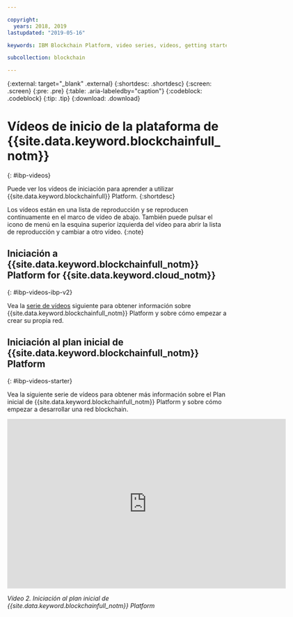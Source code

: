 ```yaml
---

copyright:
  years: 2018, 2019
lastupdated: "2019-05-16"

keywords: IBM Blockchain Platform, video series, videos, getting started videos, demo videos

subcollection: blockchain

---
```


{:external: target="_blank" .external}
{:shortdesc: .shortdesc}
{:screen: .screen}
{:pre: .pre}
{:table: .aria-labeledby="caption"}
{:codeblock: .codeblock}
{:tip: .tip}
{:download: .download}


# Vídeos de inicio de la plataforma de {{site.data.keyword.blockchainfull_notm}}
{: #ibp-videos}

Puede ver los vídeos de iniciación para aprender a utilizar {{site.data.keyword.blockchainfull}} Platform.
{:shortdesc}

Los vídeos están en una lista de reproducción y se reproducen continuamente en el marco de vídeo de abajo. También puede pulsar el icono de menú en la esquina superior izquierda del vídeo para abrir la lista de reproducción y cambiar a otro vídeo.
{:note}

## Iniciación a {{site.data.keyword.blockchainfull_notm}} Platform for {{site.data.keyword.cloud_notm}}
{: #ibp-videos-ibp-v2}

Vea la [serie de vídeos]( http://ibm.biz/BlockchainPlatformSeries) siguiente para obtener información sobre
{{site.data.keyword.blockchainfull_notm}} Platform y sobre cómo empezar a crear su propia red.

## Iniciación al plan inicial de {{site.data.keyword.blockchainfull_notm}} Platform
{: #ibp-videos-starter}

Vea la siguiente serie de vídeos para obtener más información sobre el Plan inicial de {{site.data.keyword.blockchainfull_notm}} Platform y sobre cómo empezar a desarrollar una red blockchain.

<iframe class="embed-responsive-item" id="youtubeplayer2" title="Vídeos del plan inicial" type="text/html" width="640" height="390" src="https://www.youtube.com/embed?listType=playlist&list=PL7LSy0eQMvjvBdal2mm74JlcNGMXYSGOe" frameborder="0" webkitallowfullscreen mozallowfullscreen allowfullscreen> </iframe>

*Vídeo 2. Iniciación al plan inicial de {{site.data.keyword.blockchainfull_notm}} Platform*
